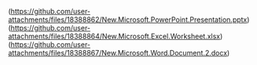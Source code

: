 (https://github.com/user-attachments/files/18388862/New.Microsoft.PowerPoint.Presentation.pptx)
(https://github.com/user-attachments/files/18388864/New.Microsoft.Excel.Worksheet.xlsx)
(https://github.com/user-attachments/files/18388867/New.Microsoft.Word.Document.2.docx)
